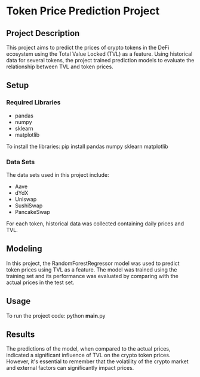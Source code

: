 # Token Price Prediction Project

## Project Description
This project aims to predict the prices of crypto tokens in the DeFi ecosystem using the Total Value Locked (TVL) as a feature. Using historical data for several tokens, the project trained prediction models to evaluate the relationship between TVL and token prices.

## Setup

### Required Libraries
- pandas
- numpy
- sklearn
- matplotlib

To install the libraries:
pip install pandas numpy sklearn matplotlib


### Data Sets
The data sets used in this project include:
- Aave
- dYdX
- Uniswap
- SushiSwap
- PancakeSwap

For each token, historical data was collected containing daily prices and TVL.

## Modeling
In this project, the RandomForestRegressor model was used to predict token prices using TVL as a feature. The model was trained using the training set and its performance was evaluated by comparing with the actual prices in the test set.

## Usage
To run the project code:
python __main__.py


## Results
The predictions of the model, when compared to the actual prices, indicated a significant influence of TVL on the crypto token prices. However, it's essential to remember that the volatility of the crypto market and external factors can significantly impact prices.

